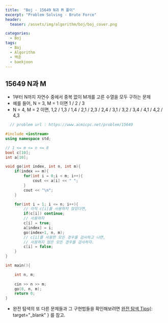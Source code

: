 ```yaml
---
title:  "Boj - 15649 N과 M 풀이"
excerpt: "Problem Solving - Brute Force"
header:
  teaser: /assets/img/algorithm/boj/boj_cover.png

categories:
  - Boj
tags:
  - Boj
  - Algorithm
  - 백준
  - baekjoon
---
```

## 15649 N과 M

- 1부터 N까지 자연수 중에서 중복 없이 M개를 고른 수열을 모두 구하는 문제
- 예를 들어, N = 3, M = 1 이면 1 / 2 / 3
- N = 4, M = 2 이면, 1,2 / 1,3 / 1,4 / 2,1 / 2,3 / 2,4 / 3,1 / 3,2 / 3,4 / 4,1 / 4,2 / 4,3

```cpp
  // problem url : https://www.acmicpc.net/problem/15649

#include <iostream>
using namespace std;

// 1 <= m <= n <= 8
bool c[10];
int a[10];

void go(int index, int n, int m){
    if(index == m){
        for(int i = 0;i < m; i++){
            cout << a[i] << " ";
        }
        cout << "\n";
    }

    for(int i = 1; i <= n; i++){
        // 아직 c[i]를 사용하지 않았다면,
        if(c[i]) continue;
        // 사용하자
        c[i] = true;
        a[index] = i;
        go(index+1, n, m);
        // c[i]를 사용한 모든 경우를 검사하고 나면, 
        // 사용하지 않은 모든 경우를 검사하자.
        c[i] = false;
    }
}

int main(){

    int n, m;
    
    cin >> n >> m;
    go(0, n, m);
    return 0;
}
```

- 완전 탐색의 또 다른 문제들과 그 구현법들을 확인해보려면 [완전 탐색 Tips](https://hyunjae-lee.github.io/problem%20solving/bruteforce/){: target="_blank" } 를 참고.

